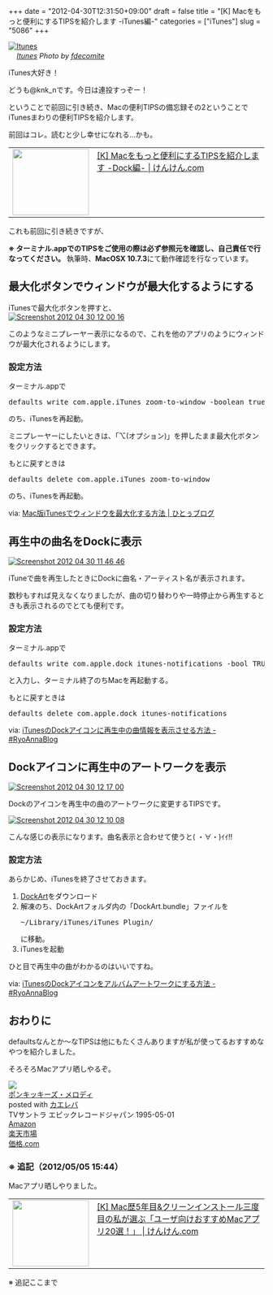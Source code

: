 +++
date = "2012-04-30T12:31:50+09:00"
draft = false
title = "[K] Macをもっと便利にするTIPSを紹介します -iTunes編-"
categories = ["iTunes"]
slug = "5086"
+++

<div class="center"><a href="http://www.flickr.com/photos/21649179@N00/6856704939/" title="Itunes by fdecomite, on Flickr" target="_blank"><img class="flickr_photo" src="http://farm8.static.flickr.com/7207/6856704939_3c5da2a62a_z.jpg" alt="Itunes" width="NaNpx"/></a></div><cite class="flickr_photographer"><img src="http://farm4.static.flickr.com/3329/favicons/72157601614001242_7730.png" width="16" /><a href="http://www.flickr.com/photos/21649179@N00/6856704939/">Itunes</a> Photo by <a href="http://www.flickr.com/photos/21649179@N00/">fdecomite</a></cite>

iTunes大好き！

どうも@knk_nです。今日は連投すっぞー！

ということで前回に引き続き、Macの便利TIPSの備忘録その2ということでiTunesまわりの便利TIPSを紹介します。

前回はコレ。読むと少し幸せになれる…かも。

<table width="100%"><td valign="top" width="150"><a href="http://knk-n.com/2012/04/30/mac_tips_bibouroku_around_dock/" target="_blank"><img border="0" src="http://capture.heartrails.com/150x130/shadow?http://knk-n.com/2012/04/30/mac_tips_bibouroku_around_dock/" alt="" width="150" height="130" /></a></td><td valign="top"><a  href="http://knk-n.com/2012/04/30/mac_tips_bibouroku_around_dock/" target="_blank">[K] Macをもっと便利にするTIPSを紹介します -Dock編- | けんけん.com</a><script type="text/javascript">var url = "http://knk-n.com/2012/04/30/mac_tips_bibouroku_around_dock/";</script><script src="http://api.b.st-hatena.com/entry.count?url=http://knk-n.com/2012/04/30/mac_tips_bibouroku_around_dock/&callback=hatebTxt"></script>
</td></table><!--more-->これも前回に引き続きですが、

<strong>※ ターミナル.appでのTIPSをご使用の際は必ず参照元を確認し、自己責任で行なってください。</strong>
執筆時、<strong>MacOSX 10.7.3</strong>にて動作確認を行なっています。

<h2>最大化ボタンでウィンドウが最大化するようにする</h2>
iTunesで最大化ボタンを押すと、

<div class="center"><a href="http://knk-n.com.s3-website-ap-northeast-1.amazonaws.com/images/2012/04/screenshot-2012-04-30-12.00.16.jpg"><img src="http://knk-n.com.s3-website-ap-northeast-1.amazonaws.com/images/2012/04/screenshot-2012-04-30-12.00.16.jpg" alt="Screenshot 2012 04 30 12 00 16" title="screenshot 2012-04-30 12.00.16.jpg" border="0" width="" height="" /></a></div>

このようなミニプレーヤー表示になるので、これを他のアプリのようにウィンドウが最大化されるようにします。

<h3>設定方法</h3>

ターミナル.appで
<pre class="brush: bash">
defaults write com.apple.iTunes zoom-to-window -boolean true
</pre>

のち、iTunesを再起動。

ミニプレーヤーにしたいときは、「⌥(オプション)」を押したまま最大化ボタンをクリックするとできます。

もとに戻すときは

<pre class="brush: bash">
defaults delete com.apple.iTunes zoom-to-window
</pre>

のち、iTunesを再起動。

<p>via: <a  href="http://hitoxu.com/01017" target="_blank">Mac版iTunesでウィンドウを最大化する方法 | ひとぅブログ</a><script type="text/javascript">var url = "http://hitoxu.com/01017";</script><script src="http://api.b.st-hatena.com/entry.count?url=http://hitoxu.com/01017&callback=hatebTxt"></script></p>

<h2>再生中の曲名をDockに表示</h2>

<div class="center"><a href="http://knk-n.com.s3-website-ap-northeast-1.amazonaws.com/images/2012/04/screenshot-2012-04-30-11.46.46.jpg"><img src="http://knk-n.com.s3-website-ap-northeast-1.amazonaws.com/images/2012/04/screenshot-2012-04-30-11.46.46.jpg" alt="Screenshot 2012 04 30 11 46 46" title="screenshot 2012-04-30 11.46.46.jpg" border="0" width="" height="" /></a></div>

iTuneで曲を再生したときにDockに曲名・アーティスト名が表示されます。

数秒もすれば見えなくなりましたが、曲の切り替わりや一時停止から再生するときも表示されるのでとても便利です。

<h3>設定方法</h3>
ターミナル.appで
<pre class="brush: bash">
defaults write com.apple.dock itunes-notifications -bool TRUE
</pre>
と入力し、ターミナル終了のちMacを再起動する。

もとに戻すときは

<pre class="brush: bash">
defaults delete com.apple.dock itunes-notifications
</pre>

<p>via: <a  href="http://d.hatena.ne.jp/RyoAnna/20111126/1322312096" target="_blank">iTunesのDockアイコンに再生中の曲情報を表示させる方法 - #RyoAnnaBlog</a><script type="text/javascript">var url = "http://d.hatena.ne.jp/RyoAnna/20111126/1322312096";</script><script src="http://api.b.st-hatena.com/entry.count?url=http://d.hatena.ne.jp/RyoAnna/20111126/1322312096&callback=hatebTxt"></script></p>

<h2>Dockアイコンに再生中のアートワークを表示</h2>

<div class="center"><a href="http://knk-n.com.s3-website-ap-northeast-1.amazonaws.com/images/2012/04/screenshot-2012-04-30-12.17.00.jpg"><img src="http://knk-n.com.s3-website-ap-northeast-1.amazonaws.com/images/2012/04/screenshot-2012-04-30-12.17.00.jpg" alt="Screenshot 2012 04 30 12 17 00" title="screenshot 2012-04-30 12.17.00.jpg" border="0" width="" height="" /></a></div>

Dockのアイコンを再生中の曲のアートワークに変更するTIPSです。

<div class="center"><a href="http://knk-n.com.s3-website-ap-northeast-1.amazonaws.com/images/2012/04/screenshot-2012-04-30-12.10.08.jpg"><img src="http://knk-n.com.s3-website-ap-northeast-1.amazonaws.com/images/2012/04/screenshot-2012-04-30-12.10.08.jpg" alt="Screenshot 2012 04 30 12 10 08" title="screenshot 2012-04-30 12.10.08.jpg" border="0" width="" height="" /></a></div>

こんな感じの表示になります。曲名表示と合わせて使うと( ・∀・)ｲｲ!!



<h3>設定方法</h3>
あらかじめ、iTunesを終了させておきます。
<ol>
<li><a href="http://www.splook.com/Software/DockArt.html" target="_blank">DockArt</a>をダウンロード</li>
<li>解凍のち、DockArtフォルダ内の「DockArt.bundle」ファイルを
<pre class="brush: plain">
~/Library/iTunes/iTunes Plugin/
</pre>
に移動。
</li>
<li>iTunesを起動</li>
</ol>

ひと目で再生中の曲がわかるのはいいですね。

<p>via: <a  href="http://d.hatena.ne.jp/RyoAnna/20111126/1322311953" target="_blank">iTunesのDockアイコンをアルバムアートワークにする方法 - #RyoAnnaBlog</a><script type="text/javascript">var url = "http://d.hatena.ne.jp/RyoAnna/20111126/1322311953";</script><script src="http://api.b.st-hatena.com/entry.count?url=http://d.hatena.ne.jp/RyoAnna/20111126/1322311953&callback=hatebTxt"></script></p>

<h2>おわりに</h2>
defaultsなんとか〜なTIPSは他にもたくさんありますが私が使ってるおすすめなやつを紹介しました。

そろそろMacアプリ晒しやるぞ。
<div class="kaerebalink-box"><div class="kaerebalink-image"><a href="http://www.amazon.co.jp/exec/obidos/ASIN/B00005G4J4/knkn-22/ref=nosim/" rel="nofollow" target="_blank"><img src="http://ecx.images-amazon.com/images/I/41H0CNSMPBL._SL160_.jpg" style="border: none;" /></a></div><div class="kaerebalink-info"><div class="kaerebalink-name"><a href="http://www.amazon.co.jp/exec/obidos/ASIN/B00005G4J4/knkn-22/ref=nosim/" rel="nofollow" target="_blank">ポンキッキーズ・メロディ</a><div class="kaerebalink-powered-date">posted with <a href="http://kaereba.com" target="_blank">カエレバ</a></div></div><div class="kaerebalink-detail">TVサントラ エピックレコードジャパン 1995-05-01    </div><div class="kaerebalink-link1"><div class="shoplinkamazon"><a href="http://www.amazon.co.jp/gp/search?keywords=%83%7C%83%93%83L%83b%83L%81%5B%83Y%81E%83%81%83%8D%83f%83B&__mk_ja_JP=%83J%83%5E%83J%83i&tag=knkn-22" rel="nofollow" target="_blank" title="アマゾン" >Amazon</a></div><div class="shoplinkrakuten"><a href="http://hb.afl.rakuten.co.jp/hgc/0f5dc138.501851a3.0f5dc139.bdbe2eb7/?pc=http%3A%2F%2Fsearch.rakuten.co.jp%2Fsearch%2Fmall%2F%25E3%2583%259D%25E3%2583%25B3%25E3%2582%25AD%25E3%2583%2583%25E3%2582%25AD%25E3%2583%25BC%25E3%2582%25BA%25E3%2583%25BB%25E3%2583%25A1%25E3%2583%25AD%25E3%2583%2587%25E3%2582%25A3%2F-%2Ff.1-p.1-s.1-sf.0-st.A-v.2%3Fx%3D0%26scid%3Daf_ich_link_urltxt%26m%3Dhttp%3A%2F%2Fm.rakuten.co.jp%2F" rel="nofollow" target="_blank" title="楽天市場" >楽天市場</a></div><div class="shoplinkkakakucom"><a href="http://kakaku.com/search_results/%83%7C%83%93%83L%83b%83L%81%5B%83Y%81E%83%81%83%8D%83f%83B/" rel="nofollow" target="_blank" title="kakakucom" >価格.com</a></div></div></div></div>

<h3>※ 追記（2012/05/05 15:44）</h3>
Macアプリ晒しやりました。
<table width="100%"><td valign="top" width="150"><a href="http://knk-n.com/2012/05/04/favorite_macapps_for_users/" target="_blank"><img border="0" src="http://capture.heartrails.com/150x130/shadow?http://knk-n.com/2012/05/04/favorite_macapps_for_users/" alt="" width="150" height="130" /></a></td><td valign="top"><a  href="http://knk-n.com/2012/05/04/favorite_macapps_for_users/" target="_blank">[K] Mac歴5年目&クリーンインストール三度目の私が選ぶ「ユーザ向けおすすめMacアプリ20選！」 | けんけん.com</a><script type="text/javascript">var url = "http://knk-n.com/2012/05/04/favorite_macapps_for_users/";</script><script src="http://api.b.st-hatena.com/entry.count?url=http://knk-n.com/2012/05/04/favorite_macapps_for_users/&callback=hatebTxt"></script>
</td></table>
※ 追記ここまで
